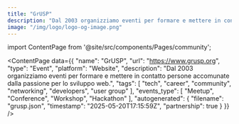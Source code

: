 ```yaml
---
title: "GrUSP"
description: "Dal 2003 organizziamo eventi per formare e mettere in contatto persone accomunate dalla passione per lo sviluppo web."
image: "/img/logo/logo-og-image.png"
---
```

import ContentPage from '@site/src/components/Pages/community';

<ContentPage
    data={{
  "name": "GrUSP",
  "url": "https://www.grusp.org",
  "type": "Event",
  "platform": "Website",
  "description": "Dal 2003 organizziamo eventi per formare e mettere in contatto persone accomunate dalla passione per lo sviluppo web.",
  "tags": [
    "tech",
    "career",
    "community",
    "networking",
    "developers",
    "user group"
  ],
  "events_type": [
    "Meetup",
    "Conference",
    "Workshop",
    "Hackathon"
  ],
  "autogenerated": {
    "filename": "grusp.json",
    "timestamp": "2025-05-20T17:15:59Z",
    "partnership": true
  }
}}
/>
